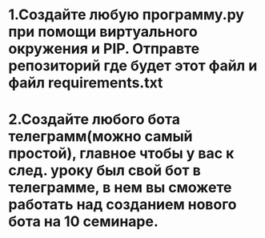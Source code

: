 # 1.Создайте любую программу.py при помощи виртуального окружения и PIP. Отправте репозиторий где будет этот файл и файл requirements.txt
# 2.Создайте любого бота телеграмм(можно самый простой), главное чтобы у вас к след. уроку был свой бот в телеграмме, в нем вы сможете работать над созданием нового бота на 10 семинаре.